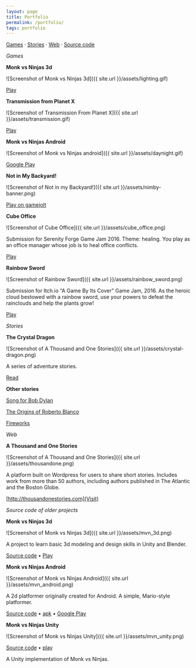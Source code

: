 ```yaml
---
layout: page
title: Portfolio
permalink: /portfolio/
tags: portfolio
---
```

[Games](#games) ·
[Stories](#stories) ·
[Web](#web) ·
[Source code](#source)


<a name="games">_Games_</a>

__Monk vs Ninjas 3d__

![Screenshot of Monk vs Ninjas 3d]({{ site.url }}/assets/lighting.gif)

[Play](http://thousandonestories.com/mvn-demo-3)

__Transmission from Planet X__

![Screenshot of Transmission From Planet X]({{ site.url }}/assets/transmission.gif)

[Play](http://thousandonestories.com/transmission-from-planet-x)

__Monk vs Ninjas Android__

![Screenshot of Monk vs Ninjas android]({{ site.url }}/assets/daynight.gif)

[Google Play](https://play.google.com/store/apps/details?id=com.thousandonestories.game&hl=en)

__Not in My Backyard!__

![Screenshot of Not in my Backyard!]({{ site.url }}/assets/nimby-banner.png)

[Play on gamejolt](https://gamejolt.com/games/nimby/260969)

__Cube Office__

![Screenshot of Cube Office]({{ site.url }}/assets/cube_office.png)

Submission for Serenity Forge Game Jam 2016. Theme: healing. You play as an office manager whose job is to heal office conflicts.

[Play](http://gamejolt.com/games/cube-office/174573)

__Rainbow Sword__

![Screenshot of Rainbow Sword]({{ site.url }}/assets/rainbow_sword.png)

Submission for Itch.io “A Game By Its Cover” Game Jam, 2016. As the heroic cloud bestowed with a rainbow sword, use your powers to defeat the rainclouds and help the plants grow!

[Play](https://thousandone.itch.io/rainbow-sword)

<a name="stories">_Stories_</a>

__The Crystal Dragon__

![Screenshot of A Thousand and One Stories]({{ site.url }}/assets/crystal-dragon.png)

A series of adventure stories.

[Read](http://newcrystaldragon.wordpress.com/)

__Other stories__

[Song for Bob Dylan](http://www.flatironsliteraryreview.com/2015/03/09/song-for-bob-dylan-by-ed-king/)

[The Origins of Roberto Blanco](https://culturedvultures.com/short-stories-the-origins-of-roberto-blanco/)

[Fireworks](https://www.colorado.edu/honorsjournal/archives/2014/fiction)

<a name="web">_Web_</a>

__A Thousand and One Stories__

![Screenshot of A Thousand and One Stories]({{ site.url }}/assets/thousandone.png)

A platform built on Wordpress for users to share short stories. Includes work from more than 50 authors, including authors published in The Atlantic and the Boston Globe.

[http://thousandonestories.com](Visit)

<a name="source">_Source code of older projects_</a>

__Monk vs Ninjas 3d__

![Screenshot of Monk vs Ninjas 3d]({{ site.url }}/assets/mvn_3d.png)

A project to learn basic 3d modeling and design skills in Unity and Blender. 

[Source code](http://github.com/edking4967/mvn-3d) • [Play](http://thousandonestories.com/mvn3d)

__Monk vs Ninjas Android__

![Screenshot of Monk vs Ninjas Android]({{ site.url }}/assets/mvn_android.png)

A 2d platformer originally created for Android. A simple, Mario-style platformer.

[Source code](github.com/edking4967/monk-vs-ninjas) • [apk](thousandonestories.com/apk) • [Google Play](https://play.google.com/store/apps/details?id=com.thousandonestories.game)

__Monk vs Ninjas Unity__

![Screenshot of Monk vs Ninjas Unity]({{ site.url }}/assets/mvn_unity.png)

[Source code](github.com/edking4967/monk-vs-ninjas-unity) • [play](http://thousandonestories.com/monk)

A Unity implementation of Monk vs Ninjas. 


